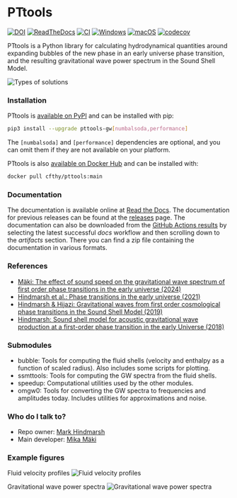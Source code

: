 # PTtools
[![DOI](https://zenodo.org/badge/373413324.svg)](https://zenodo.org/badge/latestdoi/373413324)
[![ReadTheDocs](https://readthedocs.org/projects/pttools/badge/)](https://pttools.readthedocs.io/)
[![CI](https://github.com/CFT-HY/pttools/actions/workflows/main.yml/badge.svg)](https://github.com/CFT-HY/pttools/actions/workflows/main.yml)
[![Windows](https://github.com/CFT-HY/pttools/actions/workflows/windows.yml/badge.svg)](https://github.com/CFT-HY/pttools/actions/workflows/windows.yml)
[![macOS](https://github.com/CFT-HY/pttools/actions/workflows/mac.yml/badge.svg)](https://github.com/CFT-HY/pttools/actions/workflows/mac.yml)
[![codecov](https://codecov.io/gh/CFT-HY/pttools/graph/badge.svg?token=ALFVWC1LZR)](https://codecov.io/gh/CFT-HY/pttools)

PTtools is a Python library for calculating hydrodynamical quantities
around expanding bubbles of the new phase in an early universe phase transition,
and the resulting gravitational wave power spectrum in the Sound Shell Model.

![Types of solutions](https://raw.githubusercontent.com/AgenttiX/msc-thesis2/refs/heads/main/msc2_python/fig/relativistic_combustion.png)

### Installation
PTtools is [available on PyPI](https://pypi.org/project/pttools-gw/) and can be installed with pip:
``` bash
pip3 install --upgrade pttools-gw[numbalsoda,performance]
```
The `[numbalsoda]` and `[performance]` dependencies are optional,
and you can omit them if they are not available on your platform.

PTtools is also [available on Docker Hub](https://hub.docker.com/r/cfthy/pttools) and can be installed with:
``` bash
docker pull cfthy/pttools:main
```

### Documentation
The documentation is available online at [Read the Docs](https://pttools.readthedocs.io/).
The documentation for previous releases can be found at the
[releases](https://github.com/CFT-HY/pttools/releases) page.
The documentation can also be downloaded from the
[GitHub Actions results](https://github.com/CFT-HY/pttools/actions)
by selecting the latest successful *docs* workflow and then scrolling down to the *artifacts* section.
There you can find a zip file containing the documentation in various formats.

### References
- [Mäki: The effect of sound speed on the gravitational wave spectrum of first order phase transitions in the early universe (2024)](https://github.com/AgenttiX/msc-thesis2)
- [Hindmarsh et al.: Phase transitions in the early universe (2021)](https://arxiv.org/abs/2008.09136)
- [Hindmarsh & Hijazi: Gravitational waves from first order cosmological phase transitions in the Sound Shell Model (2019)](https://arxiv.org/abs/1909.10040)
- [Hindmarsh: Sound shell model for acoustic gravitational wave production at a first-order phase transition in the early Universe (2018)](https://arxiv.org/abs/1608.04735)

### Submodules
- bubble: Tools for computing the fluid shells (velocity and enthalpy as a function of scaled radius).
  Also includes some scripts for plotting.
- ssmttools: Tools for computing the GW spectra from the fluid shells.
- speedup: Computational utilities used by the other modules.
- omgw0: Tools for converting the GW spectra to frequencies and amplitudes today. Includes utilities for approximations and noise.

### Who do I talk to?
- Repo owner: [Mark Hindmarsh](https://github.com/hindmars/)
- Main developer: [Mika Mäki](https://github.com/AgenttiX)

### Example figures
Fluid velocity profiles
![Fluid velocity profiles](https://raw.githubusercontent.com/AgenttiX/msc-thesis2/refs/heads/main/msc2_python/fig/const_cs_gw_v.png)

Gravitational wave power spectra
![Gravitational wave power spectra](https://raw.githubusercontent.com/AgenttiX/msc-thesis2/refs/heads/main/msc2_python/fig/const_cs_gw_omgw0.png)
